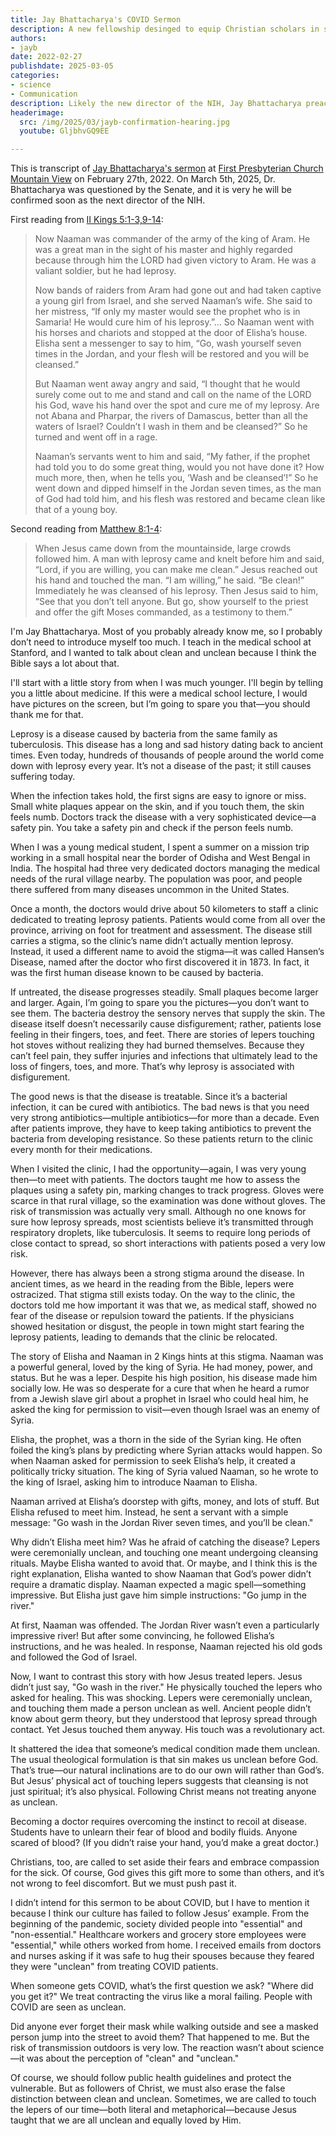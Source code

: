 ```yaml
---
title: Jay Bhattacharya's COVID Sermon
description: A new fellowship desinged to equip Christian scholars in secular institutions.
authors:
- jayb
date: 2022-02-27
publishdate: 2025-03-05
categories:
- science
- Communication
description: Likely the new director of the NIH, Jay Bhattacharya preaches on the Bible and COVID in 2022.
headerimage:
  src: /img/2025/03/jayb-confirmation-hearing.jpg
  youtube: GljbhvGQ9EE

---
```

<div class="editor-note">

This is transcript of [Jay Bhattacharya's sermon](https://www.youtube.com/watch?v=GljbhvGQ9EE) at [First Presbyterian Church Mountain View](https://www.fpcmv.org/) on February 27th, 2022. On March 5th, 2025,  Dr. Bhattacharya was questioned by the Senate, and it is very he will be confirmed soon as the next director of the NIH. 

</div>

<div class="aside-xl-right prose-sm">

First reading from [II Kings 5:1-3,9-14](https://www.biblegateway.com/passage/?search=2%20Kings%205%3A1-3%2C2%20Kings%205%3A9-14&version=NIV): 

> Now Naaman was commander of the army of the king of Aram. He was a great man in the sight of his master and highly regarded because through him the LORD had given victory to Aram. He was a valiant soldier, but he had leprosy.
>
> Now bands of raiders from Aram had gone out and had taken captive a young girl from Israel, and she served Naaman’s wife. She said to her mistress, “If only my master would see the prophet who is in Samaria! He would cure him of his leprosy.”…
So Naaman went with his horses and chariots and stopped at the door of Elisha’s house. Elisha sent a messenger to say to him, “Go, wash yourself seven times in the Jordan, and your flesh will be restored and you will be cleansed.”
>
> But Naaman went away angry and said, “I thought that he would surely come out to me and stand and call on the name of the LORD his God, wave his hand over the spot and cure me of my leprosy. Are not Abana and Pharpar, the rivers of Damascus, better than all the waters of Israel? Couldn’t I wash in them and be cleansed?” So he turned and went off in a rage.
>
> Naaman’s servants went to him and said, “My father, if the prophet had told you to do some great thing, would you not have done it? How much more, then, when he tells you, ‘Wash and be cleansed’!” So he went down and dipped himself in the Jordan seven times, as the man of God had told him, and his flesh was restored and became clean like that of a young boy.

Second reading from [Matthew 8:1-4](https://www.biblegateway.com/passage/?search=Matthew%208%3A1-4&version=NIV): 

>When Jesus came down from the mountainside, large crowds followed him. A man with leprosy came and knelt before him and said, “Lord, if you are willing, you can make me clean.” Jesus reached out his hand and touched the man. “I am willing,” he said. “Be clean!” Immediately he was cleansed of his leprosy. Then Jesus said to him, “See that you don’t tell anyone. But go, show yourself to the priest and offer the gift Moses commanded, as a testimony to them.”

</div>

I'm Jay Bhattacharya. Most of you probably already know me, so I probably don’t need to introduce myself too much. I teach in the medical school at Stanford, and I wanted to talk about clean and unclean because I think the Bible says a lot about that.

I'll start with a little story from when I was much younger. I'll begin by telling you a little about medicine. If this were a medical school lecture, I would have pictures on the screen, but I’m going to spare you that—you should thank me for that.

Leprosy is a disease caused by bacteria from the same family as tuberculosis. This disease has a long and sad history dating back to ancient times. Even today, hundreds of thousands of people around the world come down with leprosy every year. It’s not a disease of the past; it still causes suffering today.

When the infection takes hold, the first signs are easy to ignore or miss. Small white plaques appear on the skin, and if you touch them, the skin feels numb. Doctors track the disease with a very sophisticated device—a safety pin. You take a safety pin and check if the person feels numb.

When I was a young medical student, I spent a summer on a mission trip working in a small hospital near the border of Odisha and West Bengal in India. The hospital had three very dedicated doctors managing the medical needs of the rural village nearby. The population was poor, and people there suffered from many diseases uncommon in the United States.

Once a month, the doctors would drive about 50 kilometers to staff a clinic dedicated to treating leprosy patients. Patients would come from all over the province, arriving on foot for treatment and assessment. The disease still carries a stigma, so the clinic’s name didn’t actually mention leprosy. Instead, it used a different name to avoid the stigma—it was called Hansen’s Disease, named after the doctor who first discovered it in 1873. In fact, it was the first human disease known to be caused by bacteria.

If untreated, the disease progresses steadily. Small plaques become larger and larger. Again, I’m going to spare you the pictures—you don’t want to see them. The bacteria destroy the sensory nerves that supply the skin. The disease itself doesn’t necessarily cause disfigurement; rather, patients lose feeling in their fingers, toes, and feet. There are stories of lepers touching hot stoves without realizing they had burned themselves. Because they can’t feel pain, they suffer injuries and infections that ultimately lead to the loss of fingers, toes, and more. That’s why leprosy is associated with disfigurement.

The good news is that the disease is treatable. Since it’s a bacterial infection, it can be cured with antibiotics. The bad news is that you need very strong antibiotics—multiple antibiotics—for more than a decade. Even after patients improve, they have to keep taking antibiotics to prevent the bacteria from developing resistance. So these patients return to the clinic every month for their medications.

When I visited the clinic, I had the opportunity—again, I was very young then—to meet with patients. The doctors taught me how to assess the plaques using a safety pin, marking changes to track progress. Gloves were scarce in that rural village, so the examination was done without gloves. The risk of transmission was actually very small. Although no one knows for sure how leprosy spreads, most scientists believe it’s transmitted through respiratory droplets, like tuberculosis. It seems to require long periods of close contact to spread, so short interactions with patients posed a very low risk.

However, there has always been a strong stigma around the disease. In ancient times, as we heard in the reading from the Bible, lepers were ostracized. That stigma still exists today. On the way to the clinic, the doctors told me how important it was that we, as medical staff, showed no fear of the disease or repulsion toward the patients. If the physicians showed hesitation or disgust, the people in town might start fearing the leprosy patients, leading to demands that the clinic be relocated.

The story of Elisha and Naaman in 2 Kings hints at this stigma. Naaman was a powerful general, loved by the king of Syria. He had money, power, and status. But he was a leper. Despite his high position, his disease made him socially low. He was so desperate for a cure that when he heard a rumor from a Jewish slave girl about a prophet in Israel who could heal him, he asked the king for permission to visit—even though Israel was an enemy of Syria.

Elisha, the prophet, was a thorn in the side of the Syrian king. He often foiled the king’s plans by predicting where Syrian attacks would happen. So when Naaman asked for permission to seek Elisha’s help, it created a politically tricky situation. The king of Syria valued Naaman, so he wrote to the king of Israel, asking him to introduce Naaman to Elisha.

Naaman arrived at Elisha’s doorstep with gifts, money, and lots of stuff. But Elisha refused to meet him. Instead, he sent a servant with a simple message: "Go wash in the Jordan River seven times, and you’ll be clean."

Why didn’t Elisha meet him? Was he afraid of catching the disease? Lepers were ceremonially unclean, and touching one meant undergoing cleansing rituals. Maybe Elisha wanted to avoid that. Or maybe, and I think this is the right explanation, Elisha wanted to show Naaman that God’s power didn’t require a dramatic display. Naaman expected a magic spell—something impressive. But Elisha just gave him simple instructions: "Go jump in the river."

At first, Naaman was offended. The Jordan River wasn’t even a particularly impressive river! But after some convincing, he followed Elisha’s instructions, and he was healed. In response, Naaman rejected his old gods and followed the God of Israel.

Now, I want to contrast this story with how Jesus treated lepers. Jesus didn’t just say, "Go wash in the river." He physically touched the lepers who asked for healing. This was shocking. Lepers were ceremonially unclean, and touching them made a person unclean as well. Ancient people didn’t know about germ theory, but they understood that leprosy spread through contact. Yet Jesus touched them anyway. His touch was a revolutionary act.

It shattered the idea that someone’s medical condition made them unclean. The usual theological formulation is that sin makes us unclean before God. That’s true—our natural inclinations are to do our own will rather than God’s. But Jesus’ physical act of touching lepers suggests that cleansing is not just spiritual; it’s also physical. Following Christ means not treating anyone as unclean.

Becoming a doctor requires overcoming the instinct to recoil at disease. Students have to unlearn their fear of blood and bodily fluids. Anyone scared of blood? (If you didn’t raise your hand, you’d make a great doctor.)

Christians, too, are called to set aside their fears and embrace compassion for the sick. Of course, God gives this gift more to some than others, and it’s not wrong to feel discomfort. But we must push past it.

I didn’t intend for this sermon to be about COVID, but I have to mention it because I think our culture has failed to follow Jesus’ example. From the beginning of the pandemic, society divided people into "essential" and "non-essential." Healthcare workers and grocery store employees were "essential," while others worked from home. I received emails from doctors and nurses asking if it was safe to hug their spouses because they feared they were "unclean" from treating COVID patients.

When someone gets COVID, what’s the first question we ask? "Where did you get it?" We treat contracting the virus like a moral failing. People with COVID are seen as unclean.

Did anyone ever forget their mask while walking outside and see a masked person jump into the street to avoid them? That happened to me. But the risk of transmission outdoors is very low. The reaction wasn’t about science—it was about the perception of "clean" and "unclean."

Of course, we should follow public health guidelines and protect the vulnerable. But as followers of Christ, we must also erase the false distinction between clean and unclean. Sometimes, we are called to touch the lepers of our time—both literal and metaphorical—because Jesus taught that we are all unclean and equally loved by Him.

